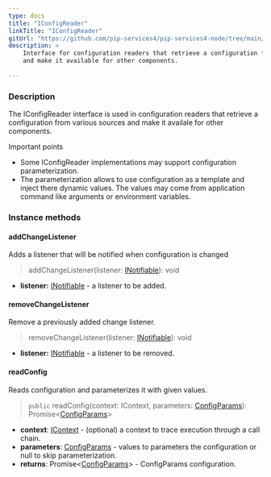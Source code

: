 ```yaml
---
type: docs
title: "IConfigReader"
linkTitle: "IConfigReader"
gitUrl: "https://github.com/pip-services4/pip-services4-node/tree/main/pip-services4-config-node"
description: >
    Interface for configuration readers that retrieve a configuration from various sources
    and make it available for other components.
    
---
```


### Description

The IConfigReader interface is used in configuration readers that retrieve a configuration from various sources and make it availale for other components.

Important points

- Some IConfigReader implementations may support configuration parameterization.
- The parameterization allows to use configuration as a template and inject there dynamic values. The values may come from application command like arguments or environment variables.

### Instance methods

#### addChangeListener
Adds a listener that will be notified when configuration is changed

> addChangeListener(listener: [INotifiable](../../../components/exec/inotifiable)): void

- **listener:** [INotifiable](../../../components/exec/inotifiable) - a listener to be added.


#### removeChangeListener
Remove a previously added change listener.

> removeChangeListener(listener: [INotifiable](../../../components/exec/inotifiable)): void

- **listener:** [INotifiable](../../../components/exec/inotifiable) - a listener to be removed.

#### readConfig
Reads configuration and parameterizes it with given values.

> `public` readConfig(context: IContext, parameters: [ConfigParams](../../../components/config/config_params)): Promise<[ConfigParams](../../../components/config/config_params)>

- **context**: [IContext](../../../components/context/icontext) - (optional) a context to trace execution through a call chain.
- **parameters**: [ConfigParams](../../../components/config/config_params) - values to parameters the configuration or null to skip parameterization.
- **returns**: Promise<[ConfigParams](../../../components/config/config_params)> - ConfigParams configuration.
